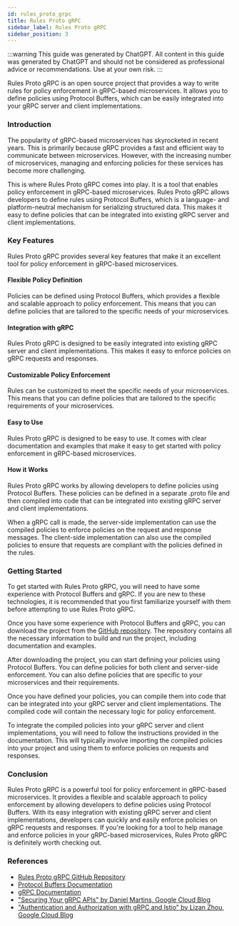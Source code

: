 ```yaml
---
id: rules_proto_grpc
title: Rules Proto gRPC
sidebar_label: Rules Proto gRPC
sidebar_position: 3
---
```


:::warning
This guide was generated by ChatGPT. All content in this guide was generated by ChatGPT and should not be considered as professional advice or recommendations. Use at your own risk.
:::

Rules Proto gRPC is an open source project that provides a way to write rules for policy enforcement in gRPC-based microservices. It allows you to define policies using Protocol Buffers, which can be easily integrated into your gRPC server and client implementations.

### Introduction

The popularity of gRPC-based microservices has skyrocketed in recent years. This is primarily because gRPC provides a fast and efficient way to communicate between microservices. However, with the increasing number of microservices, managing and enforcing policies for these services has become more challenging.

This is where Rules Proto gRPC comes into play. It is a tool that enables policy enforcement in gRPC-based microservices. Rules Proto gRPC allows developers to define rules using Protocol Buffers, which is a language- and platform-neutral mechanism for serializing structured data. This makes it easy to define policies that can be integrated into existing gRPC server and client implementations.

### Key Features

Rules Proto gRPC provides several key features that make it an excellent tool for policy enforcement in gRPC-based microservices.

#### Flexible Policy Definition

Policies can be defined using Protocol Buffers, which provides a flexible and scalable approach to policy enforcement. This means that you can define policies that are tailored to the specific needs of your microservices.

#### Integration with gRPC

Rules Proto gRPC is designed to be easily integrated into existing gRPC server and client implementations. This makes it easy to enforce policies on gRPC requests and responses.

#### Customizable Policy Enforcement

Rules can be customized to meet the specific needs of your microservices. This means that you can define policies that are tailored to the specific requirements of your microservices.

#### Easy to Use

Rules Proto gRPC is designed to be easy to use. It comes with clear documentation and examples that make it easy to get started with policy enforcement in gRPC-based microservices.

#### How it Works

Rules Proto gRPC works by allowing developers to define policies using Protocol Buffers. These policies can be defined in a separate .proto file and then compiled into code that can be integrated into existing gRPC server and client implementations.

When a gRPC call is made, the server-side implementation can use the compiled policies to enforce policies on the request and response messages. The client-side implementation can also use the compiled policies to ensure that requests are compliant with the policies defined in the rules.

### Getting Started

To get started with Rules Proto gRPC, you will need to have some experience with Protocol Buffers and gRPC. If you are new to these technologies, it is recommended that you first familiarize yourself with them before attempting to use Rules Proto gRPC.

Once you have some experience with Protocol Buffers and gRPC, you can download the project from the [GitHub repository](https://github.com/rules-proto-grpc/rules_proto_grpc). The repository contains all the necessary information to build and run the project, including documentation and examples.

After downloading the project, you can start defining your policies using Protocol Buffers. You can define policies for both client and server-side enforcement. You can also define policies that are specific to your microservices and their requirements.

Once you have defined your policies, you can compile them into code that can be integrated into your gRPC server and client implementations. The compiled code will contain the necessary logic for policy enforcement.

To integrate the compiled policies into your gRPC server and client implementations, you will need to follow the instructions provided in the documentation. This will typically involve importing the compiled policies into your project and using them to enforce policies on requests and responses.

### Conclusion

Rules Proto gRPC is a powerful tool for policy enforcement in gRPC-based microservices. It provides a flexible and scalable approach to policy enforcement by allowing developers to define policies using Protocol Buffers. With its easy integration with existing gRPC server and client implementations, developers can quickly and easily enforce policies on gRPC requests and responses. If you're looking for a tool to help manage and enforce policies in your gRPC-based microservices, Rules Proto gRPC is definitely worth checking out.

### References

- [Rules Proto gRPC GitHub Repository](https://github.com/rules-proto-grpc/rules-proto-grpc)
- [Protocol Buffers Documentation](https://developers.google.com/protocol-buffers)
- [gRPC Documentation](https://grpc.io/docs/)
- ["Securing Your gRPC APIs" by Daniel Martins, Google Cloud Blog](https://cloud.google.com/blog/products/api-management/securing-your-grpc-apis)
- ["Authentication and Authorization with gRPC and Istio" by Lizan Zhou, Google Cloud Blog](https://cloud.google.com/blog/products/containers-kubernetes/authentication-and-authorization-with-grpc-and-istio)


